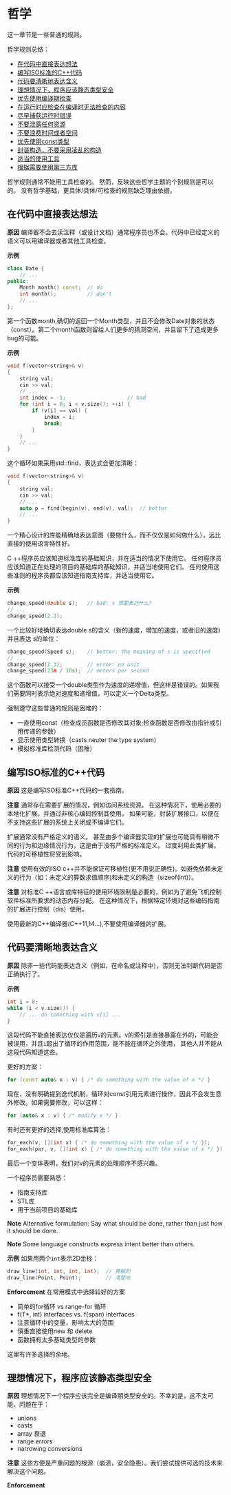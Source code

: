 # 哲学

这一章节是一些普通的规则。

哲学规则总结：

- [在代码中直接表达想法](#1)
- [编写ISO标准的C++代码](#2)
- [代码要清晰地表达含义](#3)
- [理想情况下，程序应该静态类型安全](#4)
- [优先使用编译期检查](#5)
- [在运行时应检查在编译时无法检查的内容](#6)
- [尽早捕获运行时错误](#7)
- [不要泄露任何资源](#8)
- [不要浪费时间或者空间](#9)
- [优先使用const类型](#10)
- [封装构造，不要采用凌乱的构造](#11)
- [适当的使用工具](#12)
- [根据需要使用第三方库](#13)


哲学规则通常不能用工具检查的。 然而，反映这些哲学主题的个别规则是可以的。 没有哲学基础，更具体/具体/可检查的规则缺乏理由依据。

<h2 id="1">在代码中直接表达想法</h2>

**原因** 编译器不会去读注释（或设计文档）通常程序员也不会。代码中已经定义的语义可以用编译器或者其他工具检查。

**示例**
```cpp
class Date {
    // ...
public:
    Month month() const;  // do
    int month();          // don't
    // ...
};
```

第一个函数month,确切的返回一个Month类型，并且不会修改Date对象的状态（const）。第二个month函数则留给人们更多的猜测空间，并且留下了造成更多bug的可能。

**示例**
```cpp
void f(vector<string>& v)
{
    string val;
    cin >> val;
    // ...
    int index = -1;                    // bad
    for (int i = 0; i < v.size(); ++i) {
        if (v[i] == val) {
            index = i;
            break;
        }
    }
    // ...
}
```
这个循环如果采用std::find，表达式会更加清晰：
```cpp
void f(vector<string>& v)
{
    string val;
    cin >> val;
    // ...
    auto p = find(begin(v), end(v), val);  // better
    // ...
}
```

一个精心设计的库能精确地表达意图（要做什么，而不仅仅是如何做什么），远比直接的使用语言特性好。


C ++程序员应该知道标准库的基础知识，并在适当的情况下使用它。 任何程序员应该知道正在处理的项目的基础库的基础知识，并适当地使用它们。 任何使用这些准则的程序员都应该知道指南支持库，并适当使用它。

**示例**
```cpp
change_speed(double s);   // bad: s 想要表达什么?
// ...
change_speed(2.3);
```
一个比较好地确切表达double s的含义（新的速度，增加的速度，或者旧的速度）并且表达 s的单位：
```cpp
change_speed(Speed s);    // better: the meaning of s is specified
// ...
change_speed(2.3);        // error: no unit
change_speed(23m / 10s);  // meters per second
```

这个函数可以接受一个double类型作为速度的递增值，但这样是错误的。如果我们需要同时表示绝对速度和递增值，可以定义一个Delta类型。

强制遵守这些普通的规则是困难的：
- 一直使用const（检查成员函数是否修改其对象;检查函数是否修改由指针或引用传递的参数）
- 显示使用类型转换（casts neuter the type system）
- 模拟标准库检测代码（困难）

<h2 id="2">编写ISO标准的C++代码</h2>

**原因** 这是编写ISO标准C++代码的一套指南。

**注意** 通常存在需要扩展的情况，例如访问系统资源。 在这种情况下，使用必要的本地化扩展，并通过非核心编码控制其使用。 如果可能，封装扩展接口，以便在不支持这些扩展的系统上关闭或不编译它们。

扩展通常没有严格定义的语义。 甚至由多个编译器实现的扩展也可能具有稍微不同的行为和边缘情况行为，这是由于没有严格的标准定义。 过度利用此类扩展，代码的可移植性将受到影响。

**注意** 使用有效的ISO c++并不能保证可移植性(更不用说正确性)。如避免依赖未定义的行为（如：未定义的算数求值顺序)和未定义的构造（sizeof(int)）。

**注意** 对标准C ++语言或库特征的使用环境限制是必要的，例如为了避免飞机控制软件标准所要求的动态内存分配。 在这种情况下，根据特定环境对这些编码指南的扩展进行控制（dis）使用。

使用最新的C++编译器(C++11,14...),不要使用编译器的扩展。

<h2 id="3">代码要清晰地表达含义</h2>

**原因** 除非一些代码能表达含义（例如，在命名或注释中），否则无法判断代码是否正确执行了。

**示例**
```cpp
int i = 0;
while (i < v.size()) {
    // ... do something with v[i] ...
}
```
这段代码不能直接表达仅仅是遍历`v`的元素。v的索引是直接暴露在外的，可能会被误用，并且`i`超出了循环的作用范围，能不能在循环之外使用， 其他人并不能从这段代码知道这些。

更好的方案：
```cpp
for (const auto& x : v) { /* do something with the value of x */ }
```
现在，没有明确提到迭代机制，循环对const引用元素进行操作，因此不会发生意外修改。如果需要修改，可以这样：
```cpp
for (auto& x : v) { /* modify x */ }
```

有时还有更好的选择,使用标准库算法：
```cpp
for_each(v, [](int x) { /* do something with the value of x */ });
for_each(par, v, [](int x) { /* do something with the value of x */ });
```
最后一个变体表明，我们对v的元素的处理顺序不感兴趣。

一个程序员需要熟悉：
- 指南支持库
- STL库
- 用于当前项目的基础库

**Note** Alternative formulation: Say what should be done, rather than just how it should be done. 

**Note** Some language constructs express intent better than others.

**示例** 如果用两个`int`表示2D坐标：
```cpp
draw_line(int, int, int, int);  // 费解的
draw_line(Point, Point);        // 清楚地
```

**Enforcement** 在常用模式中选择较好的方案
- 简单的for循环 vs range-for 循环
- f(T*, int) interfaces vs. f(span<T>) interfaces
- 注意循环中的变量，影响太大的范围
- 慎重直接使用new 和 delete
- 函数拥有太多基础类型的参数

这里有许多选择的余地。

<h2 id="4">理想情况下，程序应该静态类型安全</h2>

**原因** 理想情况下一个程序应该完全是编译期类型安全的。不幸的是，这不太可能，问题在于：
- unions
- casts
- array 衰退
- range errors
- narrowing conversions

**注意** 这些方便是严重问题的根源（崩溃，安全隐患）。我们尝试提供可选的技术来解决这个问题。

**Enforcement** 

